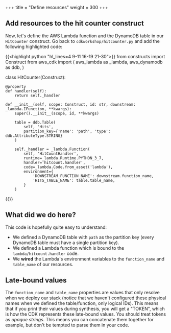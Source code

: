+++
title = "Define resources"
weight = 300
+++

## Add resources to the hit counter construct

Now, let's define the AWS Lambda function and the DynamoDB table in our
`HitCounter` construct. Go back to `cdkworkshop/hitcounter.py` and add the following highlighted code:

{{<highlight python "hl_lines=4 9-11 16-19 21-30">}}
from constructs import Construct
from aws_cdk import (
    aws_lambda as _lambda,
    aws_dynamodb as ddb,
)

class HitCounter(Construct):

    @property
    def handler(self):
        return self._handler    

    def __init__(self, scope: Construct, id: str, downstream: _lambda.IFunction, **kwargs):
        super().__init__(scope, id, **kwargs)

        table = ddb.Table(
            self, 'Hits',
            partition_key={'name': 'path', 'type': ddb.AttributeType.STRING}
        )

        self._handler = _lambda.Function(
            self, 'HitCountHandler',
            runtime=_lambda.Runtime.PYTHON_3_7,
            handler='hitcount.handler',
            code=_lambda.Code.from_asset('lambda'),
            environment={
                'DOWNSTREAM_FUNCTION_NAME': downstream.function_name,
                'HITS_TABLE_NAME': table.table_name,
            }
        )
{{</highlight>}}

## What did we do here?

This code is hopefully quite easy to understand:

 * We defined a DynamoDB table with `path` as the partition key (every DynamoDB
   table must have a single partition key).
 * We defined a Lambda function which is bound to the `lambda/hitcount.handler` code.
 * We __wired__ the Lambda's environment variables to the `function_name` and
   `table_name` of our resources.

## Late-bound values

The `function_name` and `table_name` properties are values that only resolve
when we deploy our stack (notice that we haven't configured these physical
names when we defined the table/function, only logical IDs). This means that if
you print their values during synthesis, you will get a "TOKEN", which is how
the CDK represents these late-bound values. You should treat tokens as *opaque
strings*.  This means you can concatenate them together for example, but don't
be tempted to parse them in your code.
